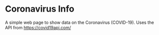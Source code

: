 # Coronavirus Info

A simple web page to show data on the Coronavirus (COVID-19).
Uses the API from https://covid19api.com/
